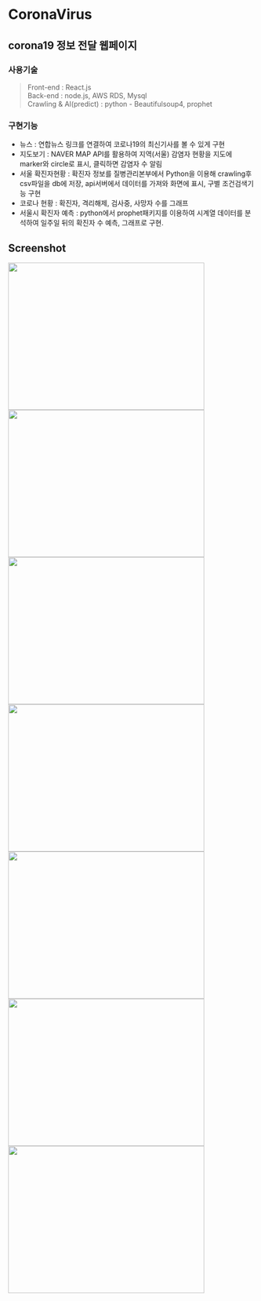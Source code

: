 # CoronaVirus  


## corona19 정보 전달 웹페이지

### 사용기술

> Front-end : React.js  
> Back-end : node.js, AWS RDS, Mysql  
> Crawling & AI(predict) : python - Beautifulsoup4, prophet  


### 구현기능
- 뉴스 : 연합뉴스 링크를 연결하여 코로나19의 최신기사를 볼 수 있게 구현
- 지도보기 : NAVER MAP API를 활용하여 지역(서울) 감염자 현황을 지도에 marker와 circle로 표시, 클릭하면 감염자 수 알림
- 서울 확진자현황 : 확진자 정보를 질병관리본부에서 Python을 이용해 crawling후 csv파일을 db에 저장, api서버에서 데이터를 가져와 화면에 표시, 구별 조건검색기능 구현
- 코로나 현황 : 확진자, 격리해제, 검사중, 사망자 수를 그래프
- 서울시 확진자 예측 : python에서 prophet패키지를 이용하여 시계열 데이터를 분석하여 일주일 뒤의 확진자 수 예측, 그래프로 구현.  

## Screenshot  
  <img src="https://user-images.githubusercontent.com/28249931/77292013-c8004d00-6d22-11ea-8f84-a322de57f498.PNG" width="400" height="300"></img>
  <img src="https://user-images.githubusercontent.com/28249931/77292042-de0e0d80-6d22-11ea-8df2-d902e365bb91.png" width="400" height="300"></img>
  <img src="https://user-images.githubusercontent.com/28249931/77292052-e403ee80-6d22-11ea-9bc5-87ca178dfc56.PNG" width="400" height="300"></img>
  <img src="https://user-images.githubusercontent.com/28249931/77292057-e5cdb200-6d22-11ea-9c40-81ab0cfb3c88.PNG" width="400" height="300"></img>
  <img src="https://user-images.githubusercontent.com/28249931/77292061-e8c8a280-6d22-11ea-8979-50d093cff427.PNG" width="400" height="300"></img>
  <img src="https://user-images.githubusercontent.com/28249931/77292177-24636c80-6d23-11ea-9dea-4a5d640b4f03.PNG" width="400" height="300"></img>
  <img src="https://user-images.githubusercontent.com/28249931/77292130-0c8be880-6d23-11ea-9759-40890665ff06.png" width="400" height="300"></img>
